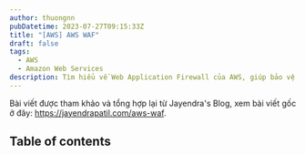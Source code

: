 ```yaml
---
author: thuongnn
pubDatetime: 2023-07-27T09:15:33Z
title: "[AWS] AWS WAF"
draft: false
tags:
  - AWS
  - Amazon Web Services
description: Tìm hiểu về Web Application Firewall của AWS, giúp bảo vệ ứng dụng web khỏi các cuộc tấn công phổ biến.
---
```

Bài viết được tham khảo và tổng hợp lại từ Jayendra's Blog, xem bài viết gốc ở đây: https://jayendrapatil.com/aws-waf. 

## Table of contents
